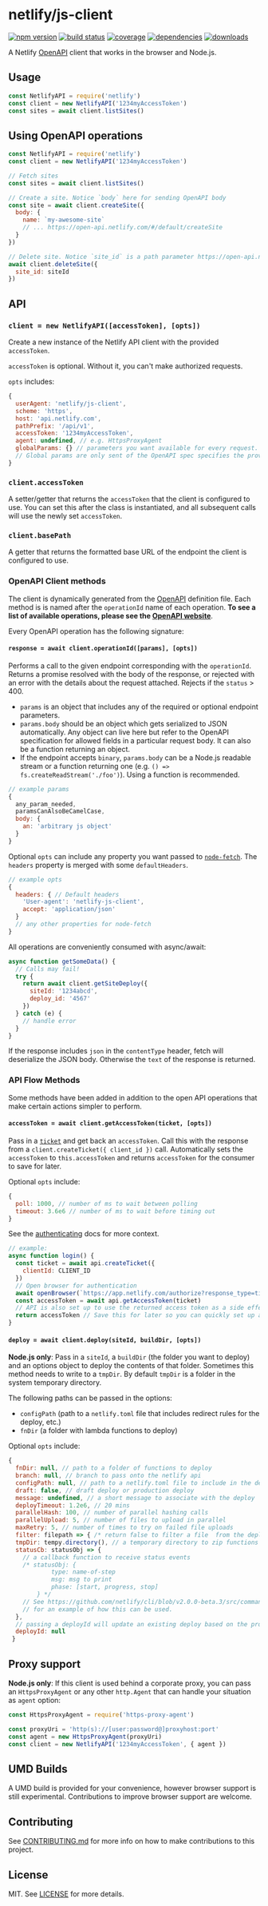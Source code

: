 # netlify/js-client

[![npm version][npm-img]][npm] [![build status][build-img]][build]
[![coverage][coverage-img]][coverage] [![dependencies][david-img]][david] [![downloads][dl-img]][dl]

A Netlify [OpenAPI](https://github.com/netlify/open-api) client that works in the browser and Node.js.

## Usage

```js
const NetlifyAPI = require('netlify')
const client = new NetlifyAPI('1234myAccessToken')
const sites = await client.listSites()
```

## Using OpenAPI operations

```js
const NetlifyAPI = require('netlify')
const client = new NetlifyAPI('1234myAccessToken')

// Fetch sites
const sites = await client.listSites()

// Create a site. Notice `body` here for sending OpenAPI body
const site = await client.createSite({
  body: {
    name: `my-awesome-site`
    // ... https://open-api.netlify.com/#/default/createSite
  }
})

// Delete site. Notice `site_id` is a path parameter https://open-api.netlify.com/#/default/deleteSite
await client.deleteSite({
  site_id: siteId
})
```

## API

### `client = new NetlifyAPI([accessToken], [opts])`

Create a new instance of the Netlify API client with the provided `accessToken`.

`accessToken` is optional. Without it, you can't make authorized requests.

`opts` includes:

```js
{
  userAgent: 'netlify/js-client',
  scheme: 'https',
  host: 'api.netlify.com',
  pathPrefix: '/api/v1',
  accessToken: '1234myAccessToken',
  agent: undefined, // e.g. HttpsProxyAgent
  globalParams: {} // parameters you want available for every request.
  // Global params are only sent of the OpenAPI spec specifies the provided params.
}
```

### `client.accessToken`

A setter/getter that returns the `accessToken` that the client is configured to use. You can set this after the class is instantiated, and all subsequent calls will use the newly set `accessToken`.

### `client.basePath`

A getter that returns the formatted base URL of the endpoint the client is configured to use.

### OpenAPI Client methods

The client is dynamically generated from the [OpenAPI](https://github.com/netlify/open-api) definition file. Each method is is named after the `operationId` name of each operation. **To see a list of available operations, please see the [OpenAPI website](https://open-api.netlify.com/)**.

Every OpenAPI operation has the following signature:

#### `response = await client.operationId([params], [opts])`

Performs a call to the given endpoint corresponding with the `operationId`. Returns a promise resolved with the body of the response, or rejected with an error with the details about the request attached. Rejects if the `status` > 400.

- `params` is an object that includes any of the required or optional endpoint parameters.
- `params.body` should be an object which gets serialized to JSON automatically. Any object can live here but refer to the OpenAPI specification for allowed fields in a particular request body. It can also be a function returning an object.
- If the endpoint accepts `binary`, `params.body` can be a Node.js readable stream or a function returning one (e.g. `() => fs.createReadStream('./foo')`). Using a function is recommended.

```js
// example params
{
  any_param_needed,
  paramsCanAlsoBeCamelCase,
  body: {
    an: 'arbitrary js object'
  }
}
```

Optional `opts` can include any property you want passed to [`node-fetch`](https://github.com/bitinn/node-fetch). The `headers` property is merged with some `defaultHeaders`.

```js
// example opts
{
  headers: { // Default headers
    'User-agent': 'netlify-js-client',
    accept: 'application/json'
  }
  // any other properties for node-fetch
}
```

All operations are conveniently consumed with async/await:

```js
async function getSomeData() {
  // Calls may fail!
  try {
    return await client.getSiteDeploy({
      siteId: '1234abcd',
      deploy_id: '4567'
    })
  } catch (e) {
    // handle error
  }
}
```

If the response includes `json` in the `contentType` header, fetch will deserialize the JSON body. Otherwise the `text` of the response is returned.

### API Flow Methods

Some methods have been added in addition to the open API operations that make certain actions simpler to perform.

#### `accessToken = await client.getAccessToken(ticket, [opts])`

Pass in a [`ticket`](https://open-api.netlify.com/#model-ticket) and get back an `accessToken`. Call this with the response from a `client.createTicket({ client_id })` call. Automatically sets the `accessToken` to `this.accessToken` and returns `accessToken` for the consumer to save for later.

Optional `opts` include:

```js
{
  poll: 1000, // number of ms to wait between polling
  timeout: 3.6e6 // number of ms to wait before timing out
}
```

See the [authenticating](https://www.netlify.com/docs/api/#authenticating) docs for more context.

```js
// example:
async function login() {
  const ticket = await api.createTicket({
    clientId: CLIENT_ID
  })
  // Open browser for authentication
  await openBrowser(`https://app.netlify.com/authorize?response_type=ticket&ticket=${ticket.id}`)
  const accessToken = await api.getAccessToken(ticket)
  // API is also set up to use the returned access token as a side effect
  return accessToken // Save this for later so you can quickly set up an authenticated client
}
```

#### `deploy = await client.deploy(siteId, buildDir, [opts])`

**Node.js only**: Pass in a `siteId`, a `buildDir` (the folder you want to deploy) and an options object to deploy the contents of that folder.
Sometimes this method needs to write to a `tmpDir`. By default `tmpDir` is a folder in the system temporary directory.

The following paths can be passed in the options:

- `configPath` (path to a `netlify.toml` file that includes redirect rules for the deploy, etc.)
- `fnDir` (a folder with lambda functions to deploy)

Optional `opts` include:

```js
{
  fnDir: null, // path to a folder of functions to deploy
  branch: null, // branch to pass onto the netlify api
  configPath: null, // path to a netlify.toml file to include in the deploy (e.g. redirect support for manual deploys)
  draft: false, // draft deploy or production deploy
  message: undefined, // a short message to associate with the deploy
  deployTimeout: 1.2e6, // 20 mins
  parallelHash: 100, // number of parallel hashing calls
  parallelUpload: 5, // number of files to upload in parallel
  maxRetry: 5, // number of times to try on failed file uploads
  filter: filepath => { /* return false to filter a file  from the deploy */ },
  tmpDir: tempy.directory(), // a temporary directory to zip functions into
  statusCb: statusObj => {
    // a callback function to receive status events
    /* statusObj: {
            type: name-of-step
            msg: msg to print
            phase: [start, progress, stop]
        } */
    // See https://github.com/netlify/cli/blob/v2.0.0-beta.3/src/commands/deploy.js#L161-L195
    // for an example of how this can be used.
  },
  // passing a deployId will update an existing deploy based on the provided options
  deployId: null
 }
```

## Proxy support

**Node.js only**: If this client is used behind a corporate proxy, you can pass an `HttpsProxyAgent` or any other `http.Agent` that can handle your situation as `agent` option:

```js
const HttpsProxyAgent = require('https-proxy-agent')

const proxyUri = 'http(s)://[user:password@]proxyhost:port'
const agent = new HttpsProxyAgent(proxyUri)
const client = new NetlifyAPI('1234myAccessToken', { agent })
```

## UMD Builds

A UMD build is provided for your convenience, however browser support is still experimental. Contributions to improve browser support are welcome.

## Contributing

See [CONTRIBUTING.md](CONTRIBUTING.md) for more info on how to make contributions to this project.

## License

MIT. See [LICENSE](LICENSE) for more details.

[npm-img]: https://img.shields.io/npm/v/netlify.svg
[npm]: https://npmjs.org/package/netlify
[build-img]: https://github.com/netlify/js-client/workflows/Build/badge.svg
[build]: https://github.com/netlify/js-client/actions
[dl-img]: https://img.shields.io/npm/dm/netlify.svg
[dl]: https://npmjs.org/package/netlify
[coverage-img]: https://codecov.io/gh/netlify/js-client/branch/master/graph/badge.svg
[coverage]: https://codecov.io/gh/netlify/js-client
[david-img]: https://david-dm.org/netlify/js-client/status.svg
[david]: https://david-dm.org/netlify/js-client
